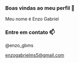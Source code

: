 ### Boas vindas ao meu perfil 👋

Meu nome é Enzo Gabriel


  ### Entre em contato 📫

  @enzo_gbms
  
  enzogabrielms5@gmail.com

